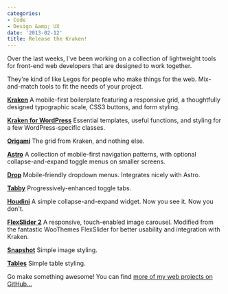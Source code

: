 ```yaml
---
categories:
- Code
- Design &amp; UX
date: '2013-02-12'
title: Release the Kraken!
---
```


Over the last weeks, I've been working on a collection of lightweight tools for front-end web developers that are designed to work together.

They're kind of like Legos for people who make things for the web. Mix-and-match tools to fit the needs of your project.
<!--more-->
<strong><a href="http://cferdinandi.github.com/kraken/">Kraken</a></strong>
A mobile-first boilerplate featuring a responsive grid, a thoughtfully designed typographic scale, CSS3 buttons, and form styling.

<strong><a href="http://cferdinandi.github.com/kraken-for-wordpress/">Kraken for WordPress</a></strong>
Essential templates, useful functions, and styling for a few WordPress-specific classes.

<strong><a href="http://cferdinandi.github.com/origami/">Origami</a></strong>
The grid from Kraken, and nothing else.

<strong><a href="http://cferdinandi.github.com/astro/">Astro</a></strong>
A collection of mobile-first navigation patterns, with optional collapse-and-expand toggle menus on smaller screens.

<strong><a href="http://cferdinandi.github.com/drop/">Drop</a></strong>
Mobile-friendly dropdown menus. Integrates nicely with Astro.

<strong><a href="http://cferdinandi.github.com/tabby/">Tabby</a></strong>
Progressively-enhanced toggle tabs.

<strong><a href="http://cferdinandi.github.com/houdini/">Houdini</a></strong>
A simple collapse-and-expand widget. Now you see it. Now you don't.

<strong><a href="https://github.com/cferdinandi/FlexSlider">FlexSlider 2</a></strong>
A responsive, touch-enabled image carousel. Modified from the fantastic WooThemes FlexSlider for better usability and integration with Kraken.

<strong><a href="http://cferdinandi.github.com/snapshot/">Snapshot</a></strong>
Simple image styling.

<strong><a href="http://cferdinandi.github.com/tables/">Tables</a></strong>
Simple table styling.

Go make something awesome! You can find <a href="https://github.com/cferdinandi">more of my web projects on GitHub...</a>